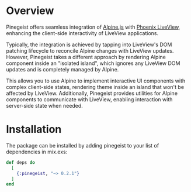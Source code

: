 # Overview

Pinegeist offers seamless integration of [Alpine.js](https://alpinejs.dev/) with [Phoenix LiveView](https://hexdocs.pm/phoenix_live_view/welcome.html), enhancing the client-side interactivity of LiveView applications.

Typically, the integration is achieved by tapping into LiveView's DOM patching lifecycle to reconcile Alpine changes with LiveView updates. However, Pinegeist takes a different approach by rendering Alpine component inside an "isolated island", which ignores any LiveView DOM updates and is completely managed by Alpine.

This allows you to use Alpine to implement interactive UI components with complex client-side states, rendering theme inside an island that won't be affected by LiveView. Additionally, Pinegeist provides utilities for Alpine components to communicate with LiveView, enabling interaction with server-side state when needed.

# Installation

The package can be installed by adding pinegeist to your list of dependencies in mix.exs:

```elixir
def deps do
  [
    {:pinegeist, "~> 0.2.1"}
  ]
end
```

